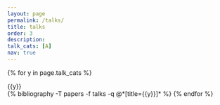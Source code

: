 ```yaml
---
layout: page
permalink: /talks/
title: talks
order: 3
description:
talk_cats: [A]
nav: true
---
```


<div class="publications">

{% for y in page.talk_cats %}
  <div class="title">{{y}}</div>
      {% bibliography -T papers -f talks -q @*[title={{y}}]* %}
{% endfor %}

</div>

